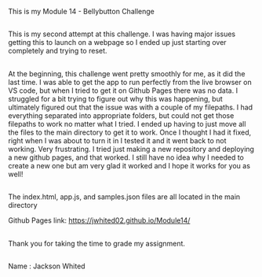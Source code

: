 This is my Module 14 - Bellybutton Challenge
##
This is my second attempt at this challenge. I was having major issues getting this to launch on a webpage so I ended up just starting over completely and trying to reset. 
##
At the beginning, this challenge went pretty smoothly for me, as it did the last time. I was able to get the app to run perfectly from the live browser on VS code, but when I tried to get it on Github Pages there was no data. I struggled for a bit trying to figure out why this was happening, but ultimately figured out that the issue was with a couple of my filepaths. I had everything separated into appropriate folders, but could not get those filepaths to work no matter what I tried. I ended up having to just move all the files to the main directory to get it to work. Once I thought I had it fixed, right when I was about to turn it in I tested it and it went back to not working. Very frustrating. I tried just making a new repository and deploying a new github pages, and that worked. I still have no idea why I needed to create a new one but am very glad it worked and I hope it works for you as well!  
##

The index.html, app.js, and samples.json files are all located in the main directory 

Github Pages link: https://jwhited02.github.io/Module14/
##
Thank you for taking the time to grade my assignment. 
##
Name : Jackson Whited 
